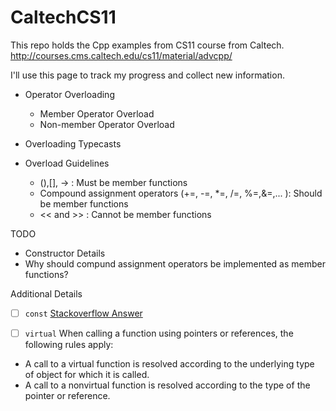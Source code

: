 # CaltechCS11
This repo holds the Cpp examples from CS11 course from Caltech.
http://courses.cms.caltech.edu/cs11/material/advcpp/

I'll use this page to track my progress and collect new information.

   * Operator Overloading
      * Member Operator Overload
      * Non-member Operator Overload

   * Overloading Typecasts

   * Overload Guidelines
      * (),[], -> : Must be member functions
      * Compound assignment operators (+=, -=, \*=, /=, %=,&=,... ): Should be member functions
      * << and >> : Cannot be member functions

TODO
   * Constructor Details
   * Why should compund assignment operators be implemented as member functions?
   
Additional Details
* [ ] ```const``` [Stackoverflow Answer](http://stackoverflow.com/questions/4622330/operator-overloading-member-function-vs-non-member-function)

* [ ] ```virtual```
When calling a function using pointers or references, the following rules apply:
 * A call to a virtual function is resolved according to the underlying type of object for which it is called.
 * A call to a nonvirtual function is resolved according to the type of the pointer or reference.

